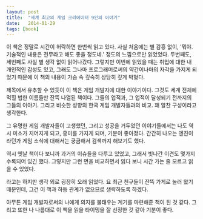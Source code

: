 ```yaml
---
layout: post
title:  "세계 최고의 게임 크리에이터 9인의 이야기"
date:   2014-01-29
tags: [book]
---
```


이 책은 정말로 시간이 허락하면 한번씩 읽고 있다. 사실 처음에는 별 감흥 없이, '뭐야. 기술적인 내용은 전무라고 해도 좋을 정도네.' 정도의 느낌으로만 읽었었다. 두번째도, 세번째도 사실 별 생각 없이 읽어나갔다. 그렇지만 이번에 읽었을 때는 취업에 대한 내 개인적인 감성도 있고, 그래도 그나마 프로그래머로써의 약간이나마의 자각을 가지게 되었기 때문에 이 책의 내용이 가슴 속 깊숙히 상당히 깊게 박혔다. 

  제목에서 유추할 수 있듯이 이 책은 게임 개발자에 대한 이야기이다. 그것도 세계 전체에 먹힐 법한 이름들만 잔뜩 나열된 책이다. 그들의 업적과, 그 업적이 달성되기 전까지의 그들의 이야기. 그리고 비슷한 성향의 한국 게임 개발자들과의 비교. 꽤 알찬 구성이라고 생각한다. 

  그 유명한 게임 개발자들이 고생했던, 그리고 성공을 거두었던 이야기들에서는 나도 역시 미소가 지어지게 되고, 흥미를 가지게 되며, 기분이 좋아졌다. 간간히 나오는 엔진이라던가 게임 소식에 대해서는 궁금해서 검색까지 해보기도 했다. 

  역시 옛날 책이다 보니까 과거의 이슈들을 다루고 있었고, 그래서 빗나간 이견도 몇가지 수록되어 있긴 했다. 그렇지만 그런 면을 비교하면서 읽다 보니 시간 가는 줄 모르고 읽을 수 있었다. 

  라고는 하지만 생각 외로 굉장히 오래 읽었다. 요 최근 친구들이 잔뜩 가게로 놀러 왔기 때문인데, 그건 이 책과 하등 관계가 없으므로 생략하도록 하겠다. 

  아무튼 게임 개발자로써의 나에게 의지를 불태우는 계기를 마련해준 책이 된 것 같다. 그리고 또한 나 나름대로 이 책을 읽을 타이밍을 잘 선정한 것 같아 기분이 좋다.